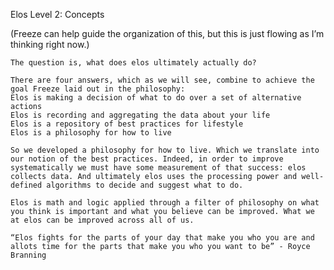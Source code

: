 Elos Level 2: Concepts

(Freeze can help guide the organization of this, but this is just flowing as I’m thinking right now.)

    The question is, what does elos ultimately actually do?

    There are four answers, which as we will see, combine to achieve the goal Freeze laid out in the philosophy:
    Elos is making a decision of what to do over a set of alternative actions
    Elos is recording and aggregating the data about your life
    Elos is a repository of best practices for lifestyle
    Elos is a philosophy for how to live

    So we developed a philosophy for how to live. Which we translate into our notion of the best practices. Indeed, in order to improve systematically we must have some measurement of that success: elos collects data. And ultimately elos uses the processing power and well-defined algorithms to decide and suggest what to do.

    Elos is math and logic applied through a filter of philosophy on what you think is important and what you believe can be improved. What we at elos can be improved across all of us.

    “Elos fights for the parts of your day that make you who you are and allots time for the parts that make you who you want to be” - Royce Branning

